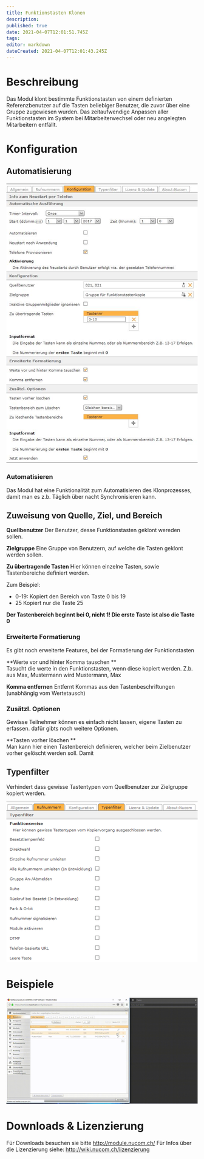 ```yaml
---
title: Funktionstasten Klonen
description: 
published: true
date: 2021-04-07T12:01:51.745Z
tags: 
editor: markdown
dateCreated: 2021-04-07T12:01:43.245Z
---
```


# Beschreibung
Das Modul klont bestimmte Funktionstasten von einem definierten Referenzbenutzer auf die Tasten beliebiger Benutzer, die zuvor über eine Gruppe zugewiesen wurden. Das zeitaufwendige Anpassen aller Funktionstasten im System bei Mitarbeiterwechsel oder neu angelegten Mitarbeitern entfällt. 
# Konfiguration
## Automatisierung
![2](/uploads/funktionstasten-klonen/2.jpg "2")

### Automatisieren
Das Modul hat eine Funktionalität zum Automatisieren des Klonprozesses, damit man es z.b. Täglich über nacht Synchronisieren kann.

## Zuweisung von Quelle, Ziel, und Bereich
**Quellbenutzer** 
Der Benutzer, desse Funktionstasten geklont wereden sollen.

**Zielgruppe** 
Eine Gruppe von Benutzern, auf welche die Tasten geklont werden sollen.

**Zu übertragende Tasten** 
Hier können einzelne Tasten, sowie Tastenbereiche definiert werden.

Zum Beispiel:

* 0-19: Kopiert den Bereich von Taste 0 bis 19
* 25 Kopiert nur die Taste 25

**Der Tastenbereich beginnt bei 0, nicht 1! Die erste Taste ist also die Taste 0**

### Erweiterte Formatierung
Es gibt noch erweiterte Features, bei der Formatierung der Funktionstasten

**Werte vor und hinter Komma tauschen **		
Tasucht die werte in den Funktionstasten, wenn diese kopiert werden.
Z.b. aus Max, Mustermann wird Mustermann, Max

**Komma entfernen**
Entfernt Kommas aus den Tastenbeschriftungen (unabhängig vom Wertetausch)

### Zusätzl. Optionen
Gewisse Teilnehmer können es einfach nicht lassen, eigene Tasten zu erfassen. dafür gibts noch weitere Optionen.

**Tasten vorher löschen 	**	
Man kann hier einen Tastenbereich definieren, welcher beim Zielbenutzer vorher gelöscht werden soll. Damit 

## Typenfilter
Verhindert dass gewisse Tastentypen vom Quellbenutzer zur Zielgruppe kopiert werden.

![3](/uploads/funktionstasten-klonen/3.jpg "3")

# Beispiele
![1](/uploads/funktionstasten-klonen/1.gif "1")
# Downloads & Lizenzierung
Für Downloads besuchen sie bitte http://module.nucom.ch/
Für Infos über die Lizenzierung siehe: http://wiki.nucom.ch/lizenzierung
